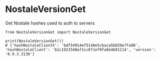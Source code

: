 # NostaleVersionGet

Get Nostale hashes used to auth to servers

```
from NostaleVersionGet import NostaleVersionGet

print(NostaleVersionGet())
# {'hashNostaleClientX': 'bdf34914ef5140e5cbaca5b029e7fa08', 'hashNostaleClient': 'b1c1923340a71cc6f1ef9fa6b4b01114', 'version': '0.9.3.3130'}

```